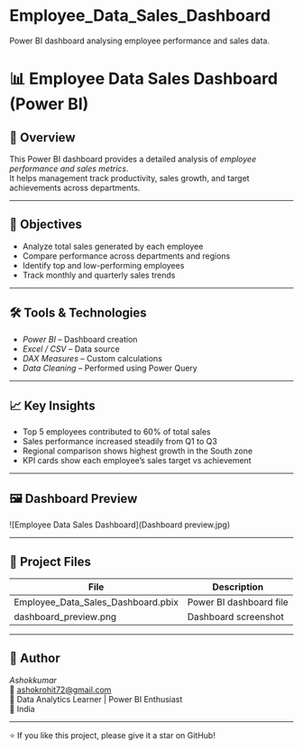 # Employee_Data_Sales_Dashboard
Power BI dashboard analysing employee performance and sales data.
# 📊 Employee Data Sales Dashboard (Power BI)

## 🧾 Overview
This Power BI dashboard provides a detailed analysis of *employee performance and sales metrics*.  
It helps management track productivity, sales growth, and target achievements across departments.

---

## 🎯 Objectives
- Analyze total sales generated by each employee  
- Compare performance across departments and regions  
- Identify top and low-performing employees  
- Track monthly and quarterly sales trends  

---

## 🛠 Tools & Technologies
- *Power BI* – Dashboard creation  
- *Excel / CSV* – Data source  
- *DAX Measures* – Custom calculations  
- *Data Cleaning* – Performed using Power Query  

---

## 📈 Key Insights
- Top 5 employees contributed to 60% of total sales  
- Sales performance increased steadily from Q1 to Q3  
- Regional comparison shows highest growth in the South zone  
- KPI cards show each employee’s sales target vs achievement  

---

## 🖼 Dashboard Preview
![Employee Data Sales Dashboard](Dashboard preview.jpg)

---

## 📂 Project Files
| File | Description |
|------|--------------|
| Employee_Data_Sales_Dashboard.pbix | Power BI dashboard file |
| dashboard_preview.png | Dashboard screenshot |

---

## 👤 Author
*Ashokkumar*  
📧 ashokrohit72@gmail.com  
💼 Data Analytics Learner | Power BI Enthusiast  
📍 India  

---

⭐ If you like this project, please give it a star on GitHub!
